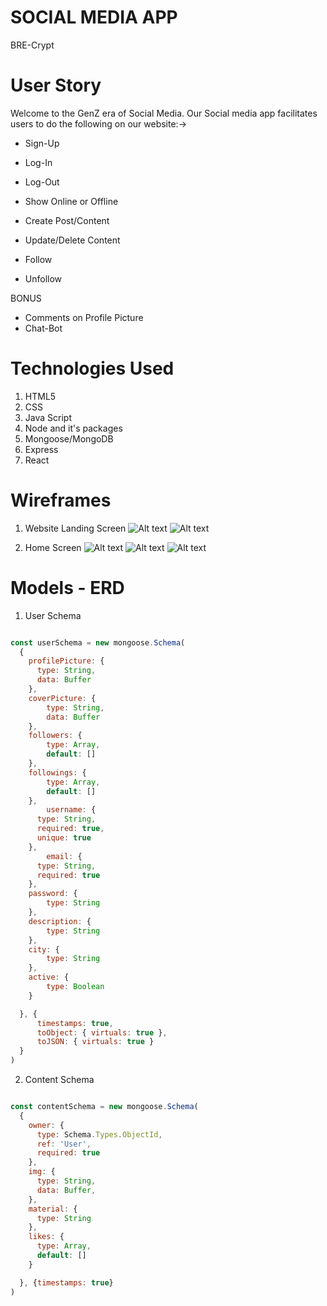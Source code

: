 # SOCIAL MEDIA APP
BRE-Crypt

# User Story
Welcome to the GenZ era of Social Media. 
Our Social media app facilitates users to do the following on our website:->

- Sign-Up
- Log-In
- Log-Out
- Show Online or Offline

- Create Post/Content
- Update/Delete Content
- Follow
- Unfollow

BONUS

- Comments on Profile Picture
- Chat-Bot

# Technologies Used

1. HTML5
2. CSS
3. Java Script
4. Node and it's packages
5. Mongoose/MongoDB
6. Express
7. React

# Wireframes

1) Website Landing Screen
![Alt text](img/Screen_Shot_2023-02-11_at_2.54.48_PM.png)
![Alt text](img/Screen_Shot_2023-02-11_at_3.09.14_PM.png)

2) Home Screen
![Alt text](img/BRE-Crypt.jpg)
![Alt text](img/BRE-Crypt2.jpg)
![Alt text](img/BRE-Crypt3.jpg)

# Models - ERD

1. User Schema

```.js

const userSchema = new mongoose.Schema(
  {
    profilePicture: {
      type: String,
      data: Buffer
    },
    coverPicture: {
        type: String,
        data: Buffer
    },
    followers: {
        type: Array,
        default: []
    },
    followings: {
        type: Array,
        default: []
    },
        username: { 
      type: String, 
      required: true, 
      unique: true 
    },
        email: {
      type: String, 
      required: true 
    },
    password: {
        type: String
    },
    description: {
        type: String
    },
    city: {
        type: String
    },
    active: {
        type: Boolean
    }

  }, {
      timestamps: true,
      toObject: { virtuals: true },
      toJSON: { virtuals: true }
  }
)
```


2. Content Schema

```.js

const contentSchema = new mongoose.Schema(
  {
    owner: {
      type: Schema.Types.ObjectId,
      ref: 'User',
      required: true
    }, 
    img: {
      type: String,
      data: Buffer,
    }, 
    material: {
      type: String
    },
    likes: {
      type: Array,
      default: []
    }

  }, {timestamps: true}
)
```
